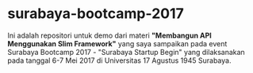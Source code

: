 # surabaya-bootcamp-2017
Ini adalah repositori untuk demo dari materi **"Membangun API Menggunakan Slim Framework"** yang saya sampaikan pada event Surabaya Bootcamp 2017 - "Surabaya Startup Begin" yang dilaksanakan pada tanggal 6-7 Mei 2017 di Universitas 17 Agustus 1945 Surabaya.
